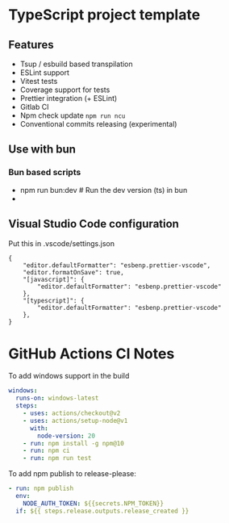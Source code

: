 # TypeScript project template

## Features

- Tsup / esbuild based transpilation
- ESLint support
- Vitest tests
- Coverage support for tests
- Prettier integration (+ ESLint)
- Gitlab CI
- Npm check update `npm run ncu`
- Conventional commits releasing (experimental)

## Use with bun

### Bun based scripts

- npm run bun:dev # Run the dev version (ts) in bun
- 

## Visual Studio Code configuration

Put this in .vscode/settings.json

```
{
    "editor.defaultFormatter": "esbenp.prettier-vscode",
    "editor.formatOnSave": true,
    "[javascript]": {
        "editor.defaultFormatter": "esbenp.prettier-vscode"
    },
    "[typescript]": {
        "editor.defaultFormatter": "esbenp.prettier-vscode"
    },
}
```

# GitHub Actions CI Notes

To add windows support in the build

```yaml
windows:
  runs-on: windows-latest
  steps:
    - uses: actions/checkout@v2
    - uses: actions/setup-node@v1
      with:
        node-version: 20
    - run: npm install -g npm@10
    - run: npm ci
    - run: npm run test
```

To add npm publish to release-please:

```yaml
- run: npm publish
  env:
    NODE_AUTH_TOKEN: ${{secrets.NPM_TOKEN}}
  if: ${{ steps.release.outputs.release_created }}
```
